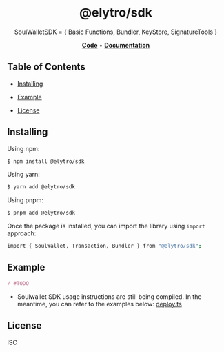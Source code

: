 <h1 align="center">
   <b>
        @elytro/sdk
    </b>
</h1>

<p align="center">
SoulWalletSDK = {  Basic Functions,  Bundler, KeyStore,  SignatureTools }
</p>

<p align="center">
    <a href="https://github.com/SoulWallet/elytro-wallet-lib/tree/develop/packages/soulwallet-sdk"><b>Code</b></a> •
    <a href="https://github.com/SoulWallet/elytro-wallet-lib/blob/develop/packages/soulwallet-sdk/docs/modules.md"><b>Documentation</b></a>
</p>


## Table of Contents

  - [Installing](#installing)
    
  - [Example](#example)

  - [License](#license)



## Installing

Using npm:

```bash
$ npm install @elytro/sdk
```

Using yarn:

```bash
$ yarn add @elytro/sdk
```

Using pnpm:

```bash
$ pnpm add @elytro/sdk
```

Once the package is installed, you can import the library using `import` approach:

```bash
import { SoulWallet, Transaction, Bundler } from "@elytro/sdk";
```



## Example

```typescript
/ #TODO
```
- Soulwallet SDK usage instructions are still being compiled. In the meantime, you can refer to the examples below:
[deploy.ts](https://github.com/SoulWallet/elytro-wallet-lib/blob/develop/packages/internal-test/src/deploy.ts)

## License

ISC